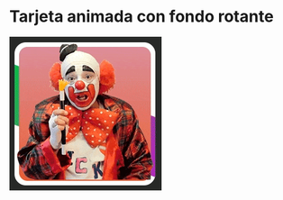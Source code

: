 # Tarjeta animada con fondo rotante



![Muestra](./img/muestra-ricky.gif "Muestra de tarjeta animada")